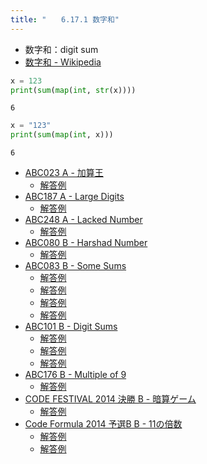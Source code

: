 ```yaml
---
title: "　　6.17.1 数字和"
---
```


* 数字和：digit sum
* [数字和 - Wikipedia](https://ja.wikipedia.org/wiki/%E6%95%B0%E5%AD%97%E5%92%8C)

```python:サンプルコード：sample_533.py
x = 123
print(sum(map(int, str(x))))
```

```bash:実行結果
6
```

```python:サンプルコード：sample_534.py
x = "123"
print(sum(map(int, x)))
```

```bash:実行結果
6
```

- [ABC023 A - 加算王](https://atcoder.jp/contests/abc023/tasks/abc023_a)
    - [解答例](https://atcoder.jp/contests/abc023/submissions/18082671)
- [ABC187 A - Large Digits](https://atcoder.jp/contests/abc187/tasks/abc187_a)
    - [解答例](https://atcoder.jp/contests/abc187/submissions/21326761)
- [ABC248 A - Lacked Number](https://atcoder.jp/contests/abc248/tasks/abc248_a)
    - [解答例](https://atcoder.jp/contests/abc248/submissions/31066927)
- [ABC080 B - Harshad Number](https://atcoder.jp/contests/abc080/tasks/abc080_b)
    - [解答例](https://atcoder.jp/contests/abc080/submissions/18082690)
- [ABC083 B - Some Sums](https://atcoder.jp/contests/abc083/tasks/abc083_b)
    - [解答例](https://atcoder.jp/contests/abc083/submissions/18082712)
    - [解答例](https://atcoder.jp/contests/abc083/submissions/18082734)
    - [解答例](https://atcoder.jp/contests/abc083/submissions/18082753)
    - [解答例](https://atcoder.jp/contests/abc083/submissions/18082774)
- [ABC101 B - Digit Sums](https://atcoder.jp/contests/abc101/tasks/abc101_b)
    - [解答例](https://atcoder.jp/contests/abc101/submissions/18082786)
    - [解答例](https://atcoder.jp/contests/abc101/submissions/18082791)
    - [解答例](https://atcoder.jp/contests/abc101/submissions/18082799)
- [ABC176 B - Multiple of 9](https://atcoder.jp/contests/abc176/tasks/abc176_b)
    - [解答例](https://atcoder.jp/contests/abc176/submissions/17432285)
- [CODE FESTIVAL 2014 決勝 B - 暗算ゲーム](https://atcoder.jp/contests/code-festival-2014-final/tasks/code_festival_final_b)
    - [解答例](https://atcoder.jp/contests/code-festival-2014-final/submissions/17911243)
- [Code Formula 2014 予選B B - 11の倍数](https://atcoder.jp/contests/code-formula-2014-qualb/tasks/code_formula_2014_qualB_b)
    - [解答例](https://atcoder.jp/contests/code-formula-2014-qualb/submissions/15222834)
    - [解答例](https://atcoder.jp/contests/code-formula-2014-qualb/submissions/15222878)